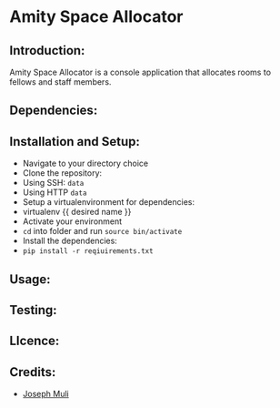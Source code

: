 

# Amity Space Allocator

## Introduction:
Amity Space Allocator is a console application that allocates rooms to fellows and staff members.

## Dependencies:

## Installation and Setup:

* Navigate to your directory choice
* Clone the repository:
 * Using SSH: ``` data ```
 * Using HTTP ``` data ```
* Setup a virtualenvironment for dependencies:
 * virtualenv {{ desired name }}
* Activate your environment
 * ``` cd ``` into folder and run ``` source bin/activate ```
* Install the dependencies:
 * ``` pip install -r reqiuirements.txt ```

## Usage:

## Testing:

## LIcence:

## Credits:
* [Joseph Muli](github.com/andela-jmuli)
